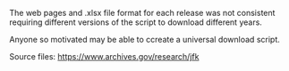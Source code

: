 The web pages and .xlsx file format for each release was not consistent requiring different versions of the script to download different years.

Anyone so motivated may be able to ccreate a universal download script.

Source files: https://www.archives.gov/research/jfk

